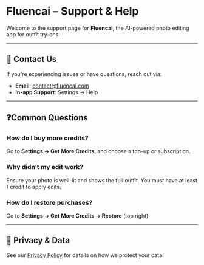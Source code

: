 # Fluencai – Support & Help

Welcome to the support page for **Fluencai**, the AI-powered photo editing app for outfit try-ons.

---

## 📩 Contact Us
If you're experiencing issues or have questions, reach out via:
- **Email**: contact@fluencai.com
- **In-app Support**: Settings → Help

---

## ❓Common Questions

### How do I buy more credits?
Go to **Settings → Get More Credits**, and choose a top-up or subscription.

### Why didn’t my edit work?
Ensure your photo is well-lit and shows the full outfit. You must have at least 1 credit to apply edits.

### How do I restore purchases?
Go to **Settings → Get More Credits → Restore** (top right).

---

## 🔐 Privacy & Data
See our [Privacy Policy](https://your-privacy-url.com) for details on how we protect your data.
